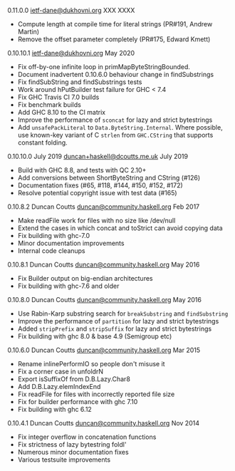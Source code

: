 0.11.0.0 <ietf-dane@dukhovni.org> XXX XXXX

 * Compute length at compile time for literal strings
   (PR#191, Andrew Martin)
 * Remove the offset parameter completely
   (PR#175, Edward Kmett)

0.10.10.1 <ietf-dane@dukhovni.org> May 2020

 * Fix off-by-one infinite loop in primMapByteStringBounded.
 * Document inadvertent 0.10.6.0 behaviour change in findSubstrings
 * Fix findSubString and findSubstrings tests
 * Work around hPutBuilder test failure for GHC < 7.4
 * Fix GHC Travis CI 7.0 builds
 * Fix benchmark builds
 * Add GHC 8.10 to the CI matrix
 * Improve the performance of `sconcat` for lazy and strict bytestrings
 * Add `unsafePackLiteral` to `Data.ByteString.Internal`. Where possible,
   use known-key variant of C `strlen` from `GHC.CString` that supports
   constant folding.

0.10.10.0 July 2019 <duncan+haskell@dcoutts.me.uk> July 2019

 * Build with GHC 8.8, and tests with QC 2.10+
 * Add conversions between ShortByteString and CString (#126)
 * Documentation fixes (#65, #118, #144, #150, #152, #172)
 * Resolve potential copyright issue with test data (#165)

0.10.8.2 Duncan Coutts <duncan@community.haskell.org> Feb 2017

 * Make readFile work for files with no size like /dev/null
 * Extend the cases in which concat and toStrict can avoid copying data
 * Fix building with ghc-7.0
 * Minor documentation improvements
 * Internal code cleanups

0.10.8.1 Duncan Coutts <duncan@community.haskell.org> May 2016

 * Fix Builder output on big-endian architectures
 * Fix building with ghc-7.6 and older

0.10.8.0 Duncan Coutts <duncan@community.haskell.org> May 2016

 * Use Rabin-Karp substring search for `breakSubstring` and `findSubstring`
 * Improve the performance of `partition` for lazy and strict bytestrings
 * Added `stripPrefix` and `stripSuffix` for lazy and strict bytestrings
 * Fix building with ghc 8.0 & base 4.9 (Semigroup etc)

0.10.6.0 Duncan Coutts <duncan@community.haskell.org> Mar 2015

 * Rename inlinePerformIO so people don't misuse it
 * Fix a corner case in unfoldrN
 * Export isSuffixOf from D.B.Lazy.Char8
 * Add D.B.Lazy.elemIndexEnd
 * Fix readFile for files with incorrectly reported file size
 * Fix for builder performance with ghc 7.10
 * Fix building with ghc 6.12

0.10.4.1 Duncan Coutts <duncan@community.haskell.org> Nov 2014

 * Fix integer overflow in concatenation functions
 * Fix strictness of lazy bytestring foldl'
 * Numerous minor documentation fixes
 * Various testsuite improvements

